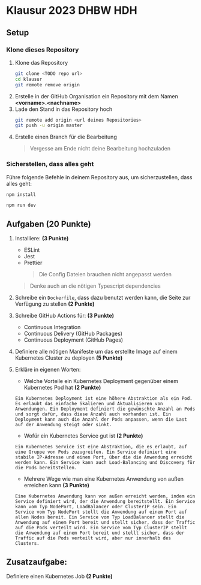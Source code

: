 # Klausur 2023 DHBW HDH

## Setup

### Klone dieses Repository

1. Klone das Repository
   ```bash
   git clone <TODO repo url>
   cd klausur
   git remote remove origin
   ```
2. Erstelle in der GitHub Organisation ein Repository mit dem Namen **\<vorname>.\<nachname>**
3. Lade den Stand in das Repository hoch
   ```bash
   git remote add origin <url deines Repositories>
   git push -u origin master
   ```
4. Erstelle einen Branch für die Bearbeitung
   > Vergesse am Ende nicht deine Bearbeitung hochzuladen

### Sicherstellen, dass alles geht

Führe folgende Befehle in deinem Repository aus, um sicherzustellen, dass alles geht:

```bash
npm install

npm run dev
```

## Aufgaben (20 Punkte)

1. Installiere: **(3 Punkte)**

   - ESLint
   - Jest
   - Prettier
     > Die Config Dateien brauchen nicht angepasst werden

   > Denke auch an die nötigen Typescript dependencies

2. Schreibe ein `Dockerfile`, dass dazu benutzt werden kann, die Seite zur Verfügung zu stellen **(2 Punkte)**
3. Schreibe GitHub Actions für: **(3 Punkte)**
   - Continuous Integration
   - Continuous Delivery (GitHub Packages)
   - Continuous Deployment (GitHub Pages)
4. Definiere alle nötigen Manifeste um das erstellte Image auf einem Kubernetes Cluster zu deployen **(5 Punkte)**
5. Erkläre in eigenen Worten:

   - Welche Vorteile ein Kubernetes Deployment gegenüber einem Kubernetes Pod hat **(2 Punkte)**

   `Ein Kubernetes Deployment ist eine höhere Abstraktion als ein Pod. Es erlaubt das einfache Skalieren und Aktualisieren von Anwendungen. Ein Deployment definiert die gewünschte Anzahl an Pods und sorgt dafür, dass diese Anzahl auch vorhanden ist. Ein Deployment kann auch die Anzahl der Pods anpassen, wenn die Last auf der Anwendung steigt oder sinkt.`

   - Wofür ein Kubernetes Service gut ist **(2 Punkte)**

   `Ein Kubernetes Service ist eine Abstraktion, die es erlaubt, auf eine Gruppe von Pods zuzugreifen. Ein Service definiert eine stabile IP-Adresse und einen Port, über die die Anwendung erreicht werden kann. Ein Service kann auch Load-Balancing und Discovery für die Pods bereitstellen.`

   - Mehrere Wege wie man eine Kubernetes Anwendung von außen erreichen kann **(3 Punkte)**

   `Eine Kubernetes Anwendung kann von außen erreicht werden, indem ein Service definiert wird, der die Anwendung bereitstellt. Ein Service kann vom Typ NodePort, LoadBalancer oder ClusterIP sein. Ein Service vom Typ NodePort stellt die Anwendung auf einem Port auf allen Nodes bereit. Ein Service vom Typ LoadBalancer stellt die Anwendung auf einem Port bereit und stellt sicher, dass der Traffic auf die Pods verteilt wird. Ein Service vom Typ ClusterIP stellt die Anwendung auf einem Port bereit und stellt sicher, dass der Traffic auf die Pods verteilt wird, aber nur innerhalb des Clusters.`

## Zusatzaufgabe:

Definiere einen Kubernetes Job **(2 Punkte)**
